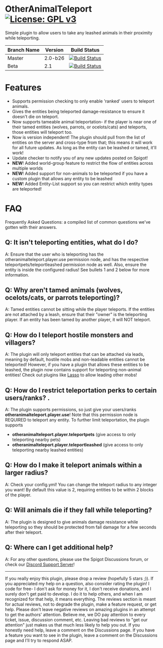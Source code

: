# OtherAnimalTeleport [![License: GPL v3](https://img.shields.io/badge/License-GPLv3-blue.svg)](https://www.gnu.org/licenses/gpl-3.0) 
Simple plugin to allow users to take any leashed animals in their proximity while teleporting.

Branch Name | Version | Build Status
---|---|---
Master | 2.0-b26 | [![Build Status](https://travis-ci.org/CoolLord22/OtherAnimalTeleport.svg?branch=master)](https://travis-ci.org/CoolLord22/OtherAnimalTeleport) 
Beta | 2.1 | [![Build Status](https://travis-ci.org/CoolLord22/OtherAnimalTeleport.svg?branch=2.1)](https://travis-ci.org/CoolLord22/OtherAnimalTeleport)

# Features
- Supports permission checking to only enable 'ranked' users to teleport animals.
- Gives the entities being teleported damage-resistance to ensure it doesn't die on teleport.
- Now supports tameable animal teleportation- if the player is near one of their tamed entities (wolves, parrots, or ocelots/cats) and teleports, those entities will teleport too.
- Now is version independent! The plugin should pull from the list of entities on the server and cross-type from that; this means it will work for all future updates. As long as the entity can be leashed or tamed, it'll work!
- Update checker to notify you of any new updates posted on Spigot!
- **NEW**! Added world-group feature to restrict the flow of entities across multiple worlds
- **NEW**! Added support for non-animals to be teleported if you have a custom plugin that allows any entity to be leashed
- **NEW**! Added Entity-List support so you can restrict which entity types are teleported!

# FAQ
Frequently Asked Questions: a compiled list of common questions we've gotten with their answers.
## Q: It isn't teleporting entities, what do I do?
A: Ensure that the user who is teleporting has the otheranimalteleport.player.use permission node, and has the respective teleportpets/teleportleashed permission node as well. Also, ensure the entity is inside the configured radius! See bullets 1 and 2 below for more information.
## Q: Why aren't tamed animals (wolves, ocelots/cats, or parrots teleporting)? 
A: Tamed entities cannot be sitting while the player teleports. If the entities are not attached by a leash, ensure that their "owner" is the teleporting player. If an entity has been tamed by another player, it will NOT teleport.
## Q: How do I teleport hostile monsters and villagers? 
A: The plugin will only teleport entities that can be attached via leads, meaning by default, hostile mobs and non-leadable entities cannot be teleported! However, if you have a plugin that allows these entities to be leashed, the plugin now contains support for teleporting non-animal entities! Check out plugins like [Lasso](https://www.spigotmc.org/resources/lasso.54815/) to allow leading other mobs!
## Q: How do I restrict teleportation perks to certain users/ranks? .
A: The plugin supports permissions, so just give your users/ranks **otheranimalteleport.player.use**! Note that this permission node is REQUIRED to teleport any entity. To further limit teleportation, the plugin supports
- **otheranimalteleport.player.teleportpets** (give access to only teleporting nearby pets)
- **otheranimalteleport.player.teleportleashed** (give access to only teleporting nearby leashed entities)
## Q: How do I make it teleport animals within a larger radius? 
A: Check your config.yml! You can change the teleport radius to any integer you want! By default this value is 2, requiring entities to be within 2 blocks of the player.
## Q: Will animals die if they fall while teleporting? 
A: The plugin is designed to give animals damage resistance while teleporting so they should be protected from fall damage for a few seconds after their teleport.
## Q: Where can I get additional help? 
A: For any other questions, please use the Spigot Discussions forum, or check our [Discord Support Server](https://discord.gg/eHBxk5q)!

---
If you really enjoy this plugin, please drop a review (hopefully 5 stars ;)). If you appreciated my help on a question, also consider rating the plugin! I code for free- I don't ask for money for it, I don't receive donations, and I surely don't get paid to develop. I do it to help others, and when I am recognized for that help, it means everything.
The reviews section is meant for actual reviews, not to degrade the plugin, make a feature request, or get help. Please don't leave negative reviews on amazing plugins in an attempt to get the authors' attention. Believe me, we DO pay attention to every ticket, issue, discussion comment, etc. Leaving bad reviews to "get our attention" just makes us that much less likely to help you out. If you honestly need help, leave a comment on the Discussions page.
If you have a feature you want to see in the plugin, leave a comment on the Discussions page and I'll try to respond ASAP.
